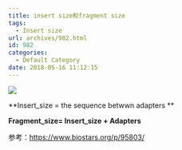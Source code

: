 ```yaml
---
title: insert size和fragment size
tags:
  - Insert size
url: archives/982.html
id: 982
categories:
  - Default Category
date: 2018-05-16 11:12:15
---
```


![](/wp/f4w/2020/2018-05-16-insertsize-fragmentsize.png) 

**Insert_size = the sequence betwwn adapters ** 

**Fragment\_size= Insert\_size + Adapters** 

参考：https://www.biostars.org/p/95803/